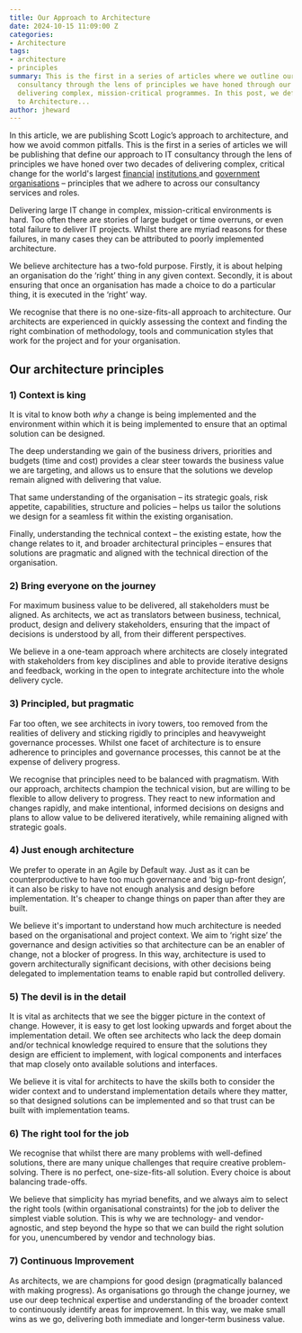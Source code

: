 ```yaml
---
title: Our Approach to Architecture
date: 2024-10-15 11:09:00 Z
categories:
- Architecture
tags:
- architecture
- principles
summary: This is the first in a series of articles where we outline our approach to
  consultancy through the lens of principles we have honed through our experience
  delivering complex, mission-critical programmes. In this post, we define our approach
  to Architecture...
author: jheward
---
```


In this article, we are publishing Scott Logic’s approach to architecture, and how we avoid common pitfalls. This is the first in a series of articles we will be publishing that define our approach to IT consultancy through the lens of principles we have honed over two decades of delivering complex, critical change for the world's largest [financial](https://www.scottlogic.com/our-work/case-study-saxo-bank) [institutions ](https://www.scottlogic.com/our-work/case-study-nordpool)and [government](https://www.scottlogic.com/our-work/scottish-government-full-service-programme-delivery) [organisations](https://www.scottlogic.com/our-work/scottish-government-delivering-scotaccount) – principles that we adhere to across our consultancy services and roles.

Delivering large IT change in complex, mission-critical environments is hard. Too often there are stories of large budget or time overruns, or even total failure to deliver IT projects. Whilst there are myriad reasons for these failures, in many cases they can be attributed to poorly implemented architecture.

We believe architecture has a two-fold purpose. Firstly, it is about helping an organisation do the ‘right’ thing in any given context. Secondly, it is about ensuring that once an organisation has made a choice to do a particular thing, it is executed in the ‘right’ way.

We recognise that there is no one-size-fits-all approach to architecture. Our architects are experienced in quickly assessing the context and finding the right combination of methodology, tools and communication styles that work for the project and for your organisation.

## **Our architecture principles**

### **1) Context is king**

It is vital to know both *why* a change is being implemented and the environment within which it is being implemented to ensure that an optimal solution can be designed.

The deep understanding we gain of the business drivers, priorities and budgets (time and cost) provides a clear steer towards the business value we are targeting, and allows us to ensure that the solutions we develop remain aligned with delivering that value.

That same understanding of the organisation – its strategic goals, risk appetite, capabilities, structure and policies – helps us tailor the solutions we design for a seamless fit within the existing organisation.

Finally, understanding the technical context – the existing estate, how the change relates to it, and broader architectural principles – ensures that solutions are pragmatic and aligned with the technical direction of the organisation.

### **2) Bring everyone on the journey**

For maximum business value to be delivered, all stakeholders must be aligned. As architects, we act as translators between business, technical, product, design and delivery stakeholders, ensuring that the impact of decisions is understood by all, from their different perspectives.

We believe in a one-team approach where architects are closely integrated with stakeholders from key disciplines and able to provide iterative designs and feedback, working in the open to integrate architecture into the whole delivery cycle.

### **3) Principled, but pragmatic**

Far too often, we see architects in ivory towers, too removed from the realities of delivery and sticking rigidly to principles and heavyweight governance processes. Whilst one facet of architecture is to ensure adherence to principles and governance processes, this cannot be at the expense of delivery progress.

We recognise that principles need to be balanced with pragmatism. With our approach, architects champion the technical vision, but are willing to be flexible to allow delivery to progress. They react to new information and changes rapidly, and make intentional, informed decisions on designs and plans to allow value to be delivered iteratively, while remaining aligned with strategic goals.

### **4) Just enough architecture**

We prefer to operate in an Agile by Default way. Just as it can be counterproductive to have too much governance and ‘big up-front design’, it can also be risky to have not enough analysis and design before implementation. It's cheaper to change things on paper than after they are built.

We believe it's important to understand how much architecture is needed based on the organisational and project context. We aim to ‘right size’ the governance and design activities so that architecture can be an enabler of change, not a blocker of progress. In this way, architecture is used to govern architecturally significant decisions, with other decisions being delegated to implementation teams to enable rapid but controlled delivery.

### **5) The devil is in the detail**

It is vital as architects that we see the bigger picture in the context of change. However, it is easy to get lost looking upwards and forget about the implementation detail. We often see architects who lack the deep domain and/or technical knowledge required to ensure that the solutions they design are efficient to implement, with logical components and interfaces that map closely onto available solutions and interfaces.

We believe it is vital for architects to have the skills both to consider the wider context and to understand implementation details where they matter, so that designed solutions can be implemented and so that trust can be built with implementation teams.

### **6) The right tool for the job**

We recognise that whilst there are many problems with well-defined solutions, there are many unique challenges that require creative problem-solving. There is no perfect, one-size-fits-all solution. Every choice is about balancing trade-offs.

We believe that simplicity has myriad benefits, and we always aim to select the right tools (within organisational constraints) for the job to deliver the simplest viable solution. This is why we are technology- and vendor-agnostic, and step beyond the hype so that we can build the right solution for you, unencumbered by vendor and technology bias.

### **7) Continuous Improvement**

As architects, we are champions for good design (pragmatically balanced with making progress). As organisations go through the change journey, we use our deep technical expertise and understanding of the broader context to continuously identify areas for improvement. In this way, we make small wins as we go, delivering both immediate and longer-term business value.